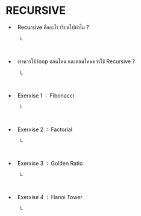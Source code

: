 # RECURSIVE

 - &nbsp; Recursive คืออะไร เรียนไปทำไม ?

         L
   <br/>
   
 - &nbsp; เราควรใช้ loop ตอนไหน และตอนไหนควรใช้ Recursive ?

         L
   <br/>
   
 - &nbsp; Exerxise 1 &nbsp;:&nbsp; Fibonacci

         L
   <br/>
   
 - &nbsp; Exerxise 2 &nbsp;:&nbsp; Factorial

         L
   <br/>
   
 - &nbsp; Exerxise 3 &nbsp;:&nbsp; Golden Ratio

         L
   <br/>
   
 - &nbsp; Exerxise 4 &nbsp;:&nbsp; Hanoi Tower
   
         L
   
   <br/><br/><br/>
